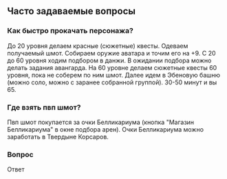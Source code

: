 ## Часто задаваемые вопросы

### Как быстро прокачать персонажа?
До 20 уровня делаем красные (сюжетные) квесты. Одеваем получаемый шмот. Собираем оружие аватара и точим его на +9.
С 20 до 60 уровня ходим подбором в данжи. В ожидании подбора можно делать задания авангарда.
На 60 уровне делаем сюжетные квесты 60 уровня, пока не соберем по ним шмот.
Далее идем в Эбеновую башню (можно соло, можно с заранее собранной группой). 30-50 минут и вы 65.

### Где взять пвп шмот?
Пвп шмот покупается за очки Белликариума (кнопка "Магазин Белликариума" в окне подбора арен).
Очки Белликариума можно заработать в Твердыне Корсаров.

### Вопрос
Ответ
